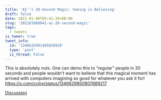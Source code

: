 ```yaml
---
title: 'AI''s 20-Second Magic: Seeing is Believing'
draft: false
date: 2021-01-06T09:41:39+00:00
slug: '202101060941-ai-20-second-magic'
tags:
  - tweets
is_tweet: true
tweet_info:
  id: '1346632991485820928'
  type: 'post'
  is_thread: False
---
```




This is absolutely nuts. One can demo this to “regular” people in 20 seconds and people wouldn’t want to believe that this magical moment has arrived with computers imagining so good for whatever you ask it for! <https://x.com/ccloy/status/1346629850807689217>

[Discussion](https://x.com/sytelus/status/1346632991485820928)

